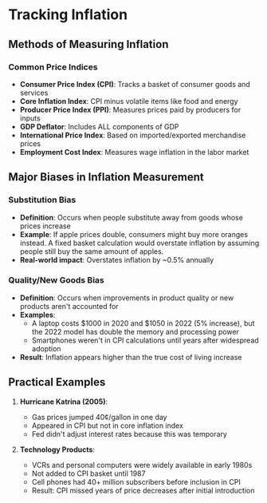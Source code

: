# Tracking Inflation

## Methods of Measuring Inflation

### Common Price Indices
- **Consumer Price Index (CPI)**: Tracks a basket of consumer goods and services
- **Core Inflation Index**: CPI minus volatile items like food and energy
- **Producer Price Index (PPI)**: Measures prices paid by producers for inputs
- **GDP Deflator**: Includes ALL components of GDP 
- **International Price Index**: Based on imported/exported merchandise prices
- **Employment Cost Index**: Measures wage inflation in the labor market

## Major Biases in Inflation Measurement

### Substitution Bias
- **Definition**: Occurs when people substitute away from goods whose prices increase
- **Example**: If apple prices double, consumers might buy more oranges instead. A fixed basket calculation would overstate inflation by assuming people still buy the same amount of apples.
- **Real-world impact**: Overstates inflation by ~0.5% annually

### Quality/New Goods Bias
- **Definition**: Occurs when improvements in product quality or new products aren't accounted for
- **Examples**:
  - A laptop costs $1000 in 2020 and $1050 in 2022 (5% increase), but the 2022 model has double the memory and processing power
  - Smartphones weren't in CPI calculations until years after widespread adoption
- **Result**: Inflation appears higher than the true cost of living increase

## Practical Examples

1. **Hurricane Katrina (2005)**:
   - Gas prices jumped 40¢/gallon in one day
   - Appeared in CPI but not in core inflation index
   - Fed didn't adjust interest rates because this was temporary

2. **Technology Products**:
   - VCRs and personal computers were widely available in early 1980s
   - Not added to CPI basket until 1987
   - Cell phones had 40+ million subscribers before inclusion in CPI
   - Result: CPI missed years of price decreases after initial introduction
